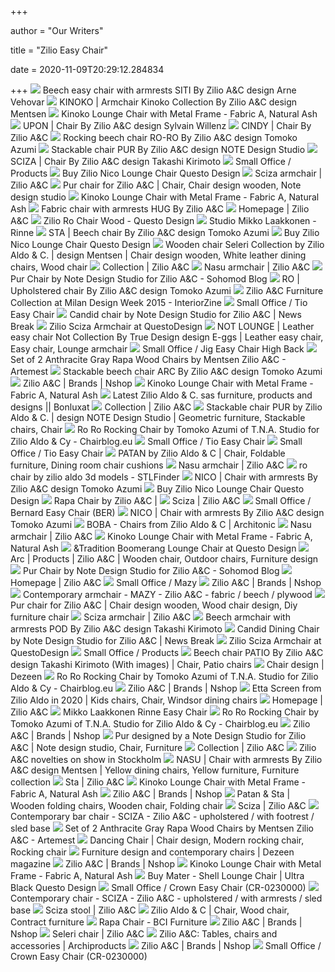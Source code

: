 +++
        
author = "Our Writers"
        
title = "Zilio Easy Chair"
        
date = 2020-11-09T20:29:12.284834
        
+++
[ ![](https://img.edilportale.com/product-thumbs/b_prodotti-64059-relcda5a4d605004bf99a229a3520513e60.jpg)](https://img.edilportale.com/product-thumbs/b_prodotti-64059-relcda5a4d605004bf99a229a3520513e60.jpg) Beech easy chair with armrests SITI By Zilio A&C design Arne Vehovar
[ ![](https://img.edilportale.com/product-thumbs/b_KINOKO-Zilio-Aldo-C-385557-rel63c57fe2.jpg)](https://img.edilportale.com/product-thumbs/b_KINOKO-Zilio-Aldo-C-385557-rel63c57fe2.jpg) KINOKO | Armchair Kinoko Collection By Zilio A&C design Mentsen
[ ![](https://res.cloudinary.com/clippings/image/upload/t_big/dpr_auto,f_auto,w_auto/v1555681327/products/kinoko-lounge-chair-with-metal-frame-zilio-aldo-c-mentsen-clippings-11189592.jpg)](https://res.cloudinary.com/clippings/image/upload/t_big/dpr_auto,f_auto,w_auto/v1555681327/products/kinoko-lounge-chair-with-metal-frame-zilio-aldo-c-mentsen-clippings-11189592.jpg) Kinoko Lounge Chair with Metal Frame - Fabric A, Natural Ash
[ ![](https://img.edilportale.com/product-thumbs/b_chair-zilio-aldo-c-467617-rel96e904d5.jpg)](https://img.edilportale.com/product-thumbs/b_chair-zilio-aldo-c-467617-rel96e904d5.jpg) UPON | Chair By Zilio A&C design Sylvain Willenz
[ ![](https://img.edilportale.com/product-thumbs/b_prodotti-64030-rel01bedb3afe784197847dda624ae6afcf.jpg)](https://img.edilportale.com/product-thumbs/b_prodotti-64030-rel01bedb3afe784197847dda624ae6afcf.jpg) CINDY | Chair By Zilio A&C
[ ![](https://img.edilportale.com/product-thumbs/b_prodotti-64050-rel23a4e754291c4c84b31811a8e1d96411.jpg)](https://img.edilportale.com/product-thumbs/b_prodotti-64050-rel23a4e754291c4c84b31811a8e1d96411.jpg) Rocking beech chair RO-RO By Zilio A&C design Tomoko Azumi
[ ![](https://img.edilportale.com/product-thumbs/b_prodotti-186787-relf6da8a0b243044b3aba385c8e5da939a.jpg)](https://img.edilportale.com/product-thumbs/b_prodotti-186787-relf6da8a0b243044b3aba385c8e5da939a.jpg) Stackable chair PUR By Zilio A&C design NOTE Design Studio
[ ![](https://img.edilportale.com/product-thumbs/b_prodotti-63717-relc4ab9c59f13b4b72a9dfb406926528cc.jpg)](https://img.edilportale.com/product-thumbs/b_prodotti-63717-relc4ab9c59f13b4b72a9dfb406926528cc.jpg) SCIZA | Chair By Zilio A&C design Takashi Kirimoto
[ ![](https://smalloffice.info/assets/images/products/_small43/ZilioAeC_Kinoko-by-Mentsen_8324.jpg)](https://smalloffice.info/assets/images/products/_small43/ZilioAeC_Kinoko-by-Mentsen_8324.jpg) Small Office / Products
[ ![](https://media.questodesign.com/42262-large_default/zilio-nico-lounge-chair.jpg)](https://media.questodesign.com/42262-large_default/zilio-nico-lounge-chair.jpg) Buy Zilio Nico Lounge Chair Questo Design
[ ![](http://s3-eu-west-1.amazonaws.com/zilio-ac/slideshow-images/1400x700-sciza-arm02.jpg)](http://s3-eu-west-1.amazonaws.com/zilio-ac/slideshow-images/1400x700-sciza-arm02.jpg) Sciza armchair | Zilio A&C
[ ![](https://i.pinimg.com/originals/c2/78/a1/c278a151a468e7bcbeb8248dd9a69c87.jpg)](https://i.pinimg.com/originals/c2/78/a1/c278a151a468e7bcbeb8248dd9a69c87.jpg) Pur chair for Zilio A&C | Chair, Chair design wooden, Note design studio
[ ![](https://res.cloudinary.com/clippings/image/upload/t_big/dpr_auto,f_auto,w_auto/v1555681328/products/kinoko-lounge-chair-with-metal-frame-zilio-aldo-c-mentsen-clippings-11189593.jpg)](https://res.cloudinary.com/clippings/image/upload/t_big/dpr_auto,f_auto,w_auto/v1555681328/products/kinoko-lounge-chair-with-metal-frame-zilio-aldo-c-mentsen-clippings-11189593.jpg) Kinoko Lounge Chair with Metal Frame - Fabric A, Natural Ash
[ ![](https://img.edilportale.com/product-thumbs/b_hug-zilio-aldo-c-385559-rel1b8a9fe6.jpg)](https://img.edilportale.com/product-thumbs/b_hug-zilio-aldo-c-385559-rel1b8a9fe6.jpg) Fabric chair with armrests HUG By Zilio A&C
[ ![](http://s3-eu-west-1.amazonaws.com/zilio-ac/thumbnails/kinoko-homepage-th.jpg)](http://s3-eu-west-1.amazonaws.com/zilio-ac/thumbnails/kinoko-homepage-th.jpg) Homepage | Zilio A&C
[ ![](https://media.questodesign.com/14055-large_default/zilio-ro-chair-wood.jpg)](https://media.questodesign.com/14055-large_default/zilio-ro-chair-wood.jpg) Zilio Ro Chair Wood - Questo Design
[ ![](http://www.mikkolaakkonen.com/site/assets/files/1078/m_laakkonen_rinne_01_web-1.1000x0.jpg)](http://www.mikkolaakkonen.com/site/assets/files/1078/m_laakkonen_rinne_01_web-1.1000x0.jpg) Studio Mikko Laakkonen - Rinne
[ ![](https://img.edilportale.com/product-thumbs/b_prodotti-129071-rel400cacb8064e451f86dcd509df834812.jpg)](https://img.edilportale.com/product-thumbs/b_prodotti-129071-rel400cacb8064e451f86dcd509df834812.jpg) STA | Beech chair By Zilio A&C design Tomoko Azumi
[ ![](https://media.questodesign.com/42263-home_default/zilio-nico-lounge-chair.jpg)](https://media.questodesign.com/42263-home_default/zilio-nico-lounge-chair.jpg) Buy Zilio Nico Lounge Chair Questo Design
[ ![](https://i.pinimg.com/originals/2b/12/6e/2b126edae8d2738bc29f6bbedcf2dac8.jpg)](https://i.pinimg.com/originals/2b/12/6e/2b126edae8d2738bc29f6bbedcf2dac8.jpg) Wooden chair Seleri Collection by Zilio Aldo & C. | design Mentsen | Chair  design wooden, White leather dining chairs, Wood chair
[ ![](http://s3-eu-west-1.amazonaws.com/zilio-ac/featured-products-images/_1104x806_crop_top-center_100/collection_kinoko_200622_144716.jpg)](http://s3-eu-west-1.amazonaws.com/zilio-ac/featured-products-images/_1104x806_crop_top-center_100/collection_kinoko_200622_144716.jpg) Collection | Zilio A&C
[ ![](http://s3-eu-west-1.amazonaws.com/zilio-ac/slideshow-images/nasu-arm-ash-02.jpg)](http://s3-eu-west-1.amazonaws.com/zilio-ac/slideshow-images/nasu-arm-ash-02.jpg) Nasu armchair | Zilio A&C
[ ![](https://sohomod.com/blog/wp-content/uploads/2015/09/pur-1.jpg)](https://sohomod.com/blog/wp-content/uploads/2015/09/pur-1.jpg) Pur Chair by Note Design Studio for Zilio A&C - Sohomod Blog
[ ![](https://img.edilportale.com/product-thumbs/b_prodotti-129068-relcfb0036e90b1463e9af7a6faa40b662e.jpg)](https://img.edilportale.com/product-thumbs/b_prodotti-129068-relcfb0036e90b1463e9af7a6faa40b662e.jpg) RO | Upholstered chair By Zilio A&C design Tomoko Azumi
[ ![](https://www.interiorzine.com/wp-content/uploads/2015/06/nasu-upholstered-dining-chair-zilio.jpg)](https://www.interiorzine.com/wp-content/uploads/2015/06/nasu-upholstered-dining-chair-zilio.jpg) Zilio A&C Furniture Collection at Milan Design Week 2015 - InteriorZine
[ ![](https://smalloffice.info/assets/images/products/_large/TI-02-01-00-03.jpg)](https://smalloffice.info/assets/images/products/_large/TI-02-01-00-03.jpg) Small Office / Tio Easy Chair
[ ![](https://img.particlenews.com/img/id/2HaCpN_0XEQpDou00?type=thumbnail_512x288)](https://img.particlenews.com/img/id/2HaCpN_0XEQpDou00?type=thumbnail_512x288) Candid chair by Note Design Studio for Zilio A&C | News Break
[ ![](https://media.questodesign.com/54224-large_default/zilio-sciza-armchair.jpg)](https://media.questodesign.com/54224-large_default/zilio-sciza-armchair.jpg) Zilio Sciza Armchair at QuestoDesign
[ ![](https://i.pinimg.com/originals/22/39/e7/2239e7dda339ac36c3089555c7c1885c.jpg)](https://i.pinimg.com/originals/22/39/e7/2239e7dda339ac36c3089555c7c1885c.jpg) NOT LOUNGE | Leather easy chair Not Collection By True Design design E-ggs  | Leather easy chair, Easy chair, Lounge armchair
[ ![](https://smalloffice.info/assets/images/products/_large/Jig_high_back_beige_diagonal_adj.jpg)](https://smalloffice.info/assets/images/products/_large/Jig_high_back_beige_diagonal_adj.jpg) Small Office / Jig Easy Chair High Back
[ ![](https://d27bba62iw3ft5.cloudfront.net/spree/images/123812/medium/ZILIUD-13820200626-41-1d25xs.jpg?1593164424)](https://d27bba62iw3ft5.cloudfront.net/spree/images/123812/medium/ZILIUD-13820200626-41-1d25xs.jpg?1593164424) Set of 2 Anthracite Gray Rapa Wood Chairs by Mentsen Zilio A&C - Artemest
[ ![](https://img.edilportale.com/product-thumbs/b_prodotti-63735-rel9d20846b5698466ca23c85551542bd7e.jpg)](https://img.edilportale.com/product-thumbs/b_prodotti-63735-rel9d20846b5698466ca23c85551542bd7e.jpg) Stackable beech chair ARC By Zilio A&C design Tomoko Azumi
[ ![](https://nshop.es/media/catalog/product/cache/3/small_image/500x500/9df78eab33525d08d6e5fb8d27136e95/z/i/zilio-ac-ro-ro-rocking-chair.jpg)](https://nshop.es/media/catalog/product/cache/3/small_image/500x500/9df78eab33525d08d6e5fb8d27136e95/z/i/zilio-ac-ro-ro-rocking-chair.jpg) Zilio A&C | Brands | Nshop
[ ![](https://res.cloudinary.com/clippings/image/upload/t_big/dpr_auto,f_auto,w_auto/v1555681312/products/kinoko-lounge-chair-with-metal-frame-zilio-aldo-c-mentsen-clippings-11189590.jpg)](https://res.cloudinary.com/clippings/image/upload/t_big/dpr_auto,f_auto,w_auto/v1555681312/products/kinoko-lounge-chair-with-metal-frame-zilio-aldo-c-mentsen-clippings-11189590.jpg) Kinoko Lounge Chair with Metal Frame - Fabric A, Natural Ash
[ ![](http://static4.bonluxat.com/cmsense/data/uploads/orig/tomoko-azumi-sta-chair_yydn.jpg)](http://static4.bonluxat.com/cmsense/data/uploads/orig/tomoko-azumi-sta-chair_yydn.jpg) Latest Zilio Aldo & C. sas furniture, products and designs || Bonluxat
[ ![](http://s3-eu-west-1.amazonaws.com/zilio-ac/featured-products-images/_1104x810_crop_top-center_100/collection_upon.jpg)](http://s3-eu-west-1.amazonaws.com/zilio-ac/featured-products-images/_1104x810_crop_top-center_100/collection_upon.jpg) Collection | Zilio A&C
[ ![](https://i.pinimg.com/originals/6c/00/05/6c000547efce26791bdeb99d08653279.jpg)](https://i.pinimg.com/originals/6c/00/05/6c000547efce26791bdeb99d08653279.jpg) Stackable chair PUR by Zilio Aldo & C. | design NOTE Design Studio |  Geometric furniture, Stackable chairs, Chair
[ ![](http://chairblog.eu/wp-content/uploads/2010/04/Ro-ro-Rocking-Chair-by-04.jpg)](http://chairblog.eu/wp-content/uploads/2010/04/Ro-ro-Rocking-Chair-by-04.jpg) Ro Ro Rocking Chair by Tomoko Azumi of T.N.A. Studio for Zilio Aldo & Cy -  Chairblog.eu
[ ![](https://smalloffice.info/assets/images/products/_large/TI-02-01-00-02.jpg)](https://smalloffice.info/assets/images/products/_large/TI-02-01-00-02.jpg) Small Office / Tio Easy Chair
[ ![](https://smalloffice.info/assets/images/products/_large34/TI-02-01-00-01.jpg)](https://smalloffice.info/assets/images/products/_large34/TI-02-01-00-01.jpg) Small Office / Tio Easy Chair
[ ![](https://i.pinimg.com/originals/bf/74/fe/bf74fe4006d50b2e7656cf84571d9e3e.jpg)](https://i.pinimg.com/originals/bf/74/fe/bf74fe4006d50b2e7656cf84571d9e3e.jpg) PATAN by Zilio Aldo & C | Chair, Foldable furniture, Dining room chair  cushions
[ ![](http://s3-eu-west-1.amazonaws.com/zilio-ac/slideshow-images/nasu-arm-walnut-02.jpg)](http://s3-eu-west-1.amazonaws.com/zilio-ac/slideshow-images/nasu-arm-walnut-02.jpg) Nasu armchair | Zilio A&C
[ ![](https://storage.googleapis.com/stlfinder/26/ro-chair-by-zilio-aldo-3d-model-iCorB3Gy_200.jpg)](https://storage.googleapis.com/stlfinder/26/ro-chair-by-zilio-aldo-3d-model-iCorB3Gy_200.jpg) ro chair by zilio aldo 3d models - STLFinder
[ ![](https://img.edilportale.com/product-thumbs/b_prodotti-86405-rel5a01e99549b44b2a8a4b3fa806a874fc.jpg)](https://img.edilportale.com/product-thumbs/b_prodotti-86405-rel5a01e99549b44b2a8a4b3fa806a874fc.jpg) NICO | Chair with armrests By Zilio A&C design Tomoko Azumi
[ ![](https://media.questodesign.com/42265-home_default/zilio-nico-lounge-chair.jpg)](https://media.questodesign.com/42265-home_default/zilio-nico-lounge-chair.jpg) Buy Zilio Nico Lounge Chair Questo Design
[ ![](https://i.pinimg.com/originals/c7/f3/8f/c7f38f8f8fcad291cd724de9813d1e3e.jpg)](https://i.pinimg.com/originals/c7/f3/8f/c7f38f8f8fcad291cd724de9813d1e3e.jpg) Rapa Chair by Zilio A&C | 
[ ![](http://s3-eu-west-1.amazonaws.com/zilio-ac/slideshow-images/1400x700-sciza-cushion02.jpg)](http://s3-eu-west-1.amazonaws.com/zilio-ac/slideshow-images/1400x700-sciza-cushion02.jpg) Sciza | Zilio A&C
[ ![](https://smalloffice.info/assets/images/products/_large/Bernard-arm-chair-by-Simon-Pengelly-3.jpg)](https://smalloffice.info/assets/images/products/_large/Bernard-arm-chair-by-Simon-Pengelly-3.jpg) Small Office / Bernard Easy Chair (BER)
[ ![](https://img.edilportale.com/product-thumbs/b_prodotti-63686-relfacccdec41e94cb197ccb5ae56f804ae.jpg)](https://img.edilportale.com/product-thumbs/b_prodotti-63686-relfacccdec41e94cb197ccb5ae56f804ae.jpg) NICO | Chair with armrests By Zilio A&C design Tomoko Azumi
[ ![](https://i.pinimg.com/originals/d4/1e/3d/d41e3d120d9a88cd2757fccf12701434.jpg)](https://i.pinimg.com/originals/d4/1e/3d/d41e3d120d9a88cd2757fccf12701434.jpg) BOBA - Chairs from Zilio Aldo & C | Architonic
[ ![](http://s3-eu-west-1.amazonaws.com/zilio-ac/slideshow-images/nasu-arm-walnut-01.jpg)](http://s3-eu-west-1.amazonaws.com/zilio-ac/slideshow-images/nasu-arm-walnut-01.jpg) Nasu armchair | Zilio A&C
[ ![](https://res.cloudinary.com/clippings/image/upload/t_big/dpr_auto,f_auto,w_auto/v1555681340/products/kinoko-lounge-chair-with-metal-frame-zilio-aldo-c-mentsen-clippings-11189594.jpg)](https://res.cloudinary.com/clippings/image/upload/t_big/dpr_auto,f_auto,w_auto/v1555681340/products/kinoko-lounge-chair-with-metal-frame-zilio-aldo-c-mentsen-clippings-11189594.jpg) Kinoko Lounge Chair with Metal Frame - Fabric A, Natural Ash
[ ![](https://media.questodesign.com/69598-large_default/tradition-boomerang-lounge-chair-18472.jpg)](https://media.questodesign.com/69598-large_default/tradition-boomerang-lounge-chair-18472.jpg) &Tradition Boomerang Lounge Chair at Questo Design
[ ![](https://i.pinimg.com/originals/50/5f/50/505f505fbf5136a3df451fc29ef7019e.jpg)](https://i.pinimg.com/originals/50/5f/50/505f505fbf5136a3df451fc29ef7019e.jpg) Arc | Products | Zilio A&C | Wooden chair, Outdoor chairs, Furniture design
[ ![](https://sohomod.com/blog/wp-content/uploads/2015/09/pur-7.jpg)](https://sohomod.com/blog/wp-content/uploads/2015/09/pur-7.jpg) Pur Chair by Note Design Studio for Zilio A&C - Sohomod Blog
[ ![](http://s3-eu-west-1.amazonaws.com/zilio-ac/slideshow-images/Upon_zilioAeC_HP.jpg)](http://s3-eu-west-1.amazonaws.com/zilio-ac/slideshow-images/Upon_zilioAeC_HP.jpg) Homepage | Zilio A&C
[ ![](https://smalloffice.info/assets/images/products/_small/nico_8237_adj.jpg)](https://smalloffice.info/assets/images/products/_small/nico_8237_adj.jpg) Small Office / Mazy
[ ![](https://nshop.es/brands/zilio-a-c/sciza-zilio-chair.jpg)](https://nshop.es/brands/zilio-a-c/sciza-zilio-chair.jpg) Zilio A&C | Brands | Nshop
[ ![](https://img.archiexpo.com/images_ae/photo-mg/57807-3489291.jpg)](https://img.archiexpo.com/images_ae/photo-mg/57807-3489291.jpg) Contemporary armchair - MAZY - Zilio A&C - fabric / beech / plywood
[ ![](https://i.pinimg.com/originals/77/55/1a/77551ad495d23e9b7456370491a7142f.jpg)](https://i.pinimg.com/originals/77/55/1a/77551ad495d23e9b7456370491a7142f.jpg) Pur chair for Zilio A&C | Chair design wooden, Wood chair design, Diy furniture  chair
[ ![](http://s3-eu-west-1.amazonaws.com/zilio-ac/slideshow-images/1400x700-sciza-arm-01.jpg)](http://s3-eu-west-1.amazonaws.com/zilio-ac/slideshow-images/1400x700-sciza-arm-01.jpg) Sciza armchair | Zilio A&C
[ ![](https://img.edilportale.com/product-thumbs/b_prodotti-64078-rel91357823f6034dba841c2991e274ea36.jpg)](https://img.edilportale.com/product-thumbs/b_prodotti-64078-rel91357823f6034dba841c2991e274ea36.jpg) Beech armchair with armrests POD By Zilio A&C design Takashi Kirimoto
[ ![](https://img.particlenews.com/img/id/0bDsoK_0PTcW5fz00?type=thumbnail_512x288)](https://img.particlenews.com/img/id/0bDsoK_0PTcW5fz00?type=thumbnail_512x288) Candid Dining Chair by Note Design Studio for Zilio A&C | News Break
[ ![](https://media.questodesign.com/54226-home_default/zilio-sciza-armchair.jpg)](https://media.questodesign.com/54226-home_default/zilio-sciza-armchair.jpg) Zilio Sciza Armchair at QuestoDesign
[ ![](https://smalloffice.info/assets/images/products/_small/JI-07-11-00-01.jpg)](https://smalloffice.info/assets/images/products/_small/JI-07-11-00-01.jpg) Small Office / Products
[ ![](https://i.pinimg.com/originals/3e/25/29/3e25292ec239f86b8cf58359c133e7c0.jpg)](https://i.pinimg.com/originals/3e/25/29/3e25292ec239f86b8cf58359c133e7c0.jpg) Beech chair PATIO By Zilio A&C design Takashi Kirimoto (With images) | Chair,  Patio chairs
[ ![](https://static.dezeen.com/uploads/2020/10/zilio-ac-upon-chair-sylvain-willenz_dezeen_2364_sq-411x411.jpg)](https://static.dezeen.com/uploads/2020/10/zilio-ac-upon-chair-sylvain-willenz_dezeen_2364_sq-411x411.jpg) Chair design | Dezeen
[ ![](https://i1.wp.com/chairblog.eu/wp-content/uploads/StandardRockingChair-2-web.jpg?resize=350%2C200)](https://i1.wp.com/chairblog.eu/wp-content/uploads/StandardRockingChair-2-web.jpg?resize=350%2C200) Ro Ro Rocking Chair by Tomoko Azumi of T.N.A. Studio for Zilio Aldo & Cy -  Chairblog.eu
[ ![](https://nshop.es/media/catalog/product/cache/3/small_image/500x500/9df78eab33525d08d6e5fb8d27136e95/n/a/nasu-xl-zilio-aldo.jpg)](https://nshop.es/media/catalog/product/cache/3/small_image/500x500/9df78eab33525d08d6e5fb8d27136e95/n/a/nasu-xl-zilio-aldo.jpg) Zilio A&C | Brands | Nshop
[ ![](https://i.pinimg.com/736x/05/da/25/05da258c3e18b5c06da7ba8f47d03c14.jpg)](https://i.pinimg.com/736x/05/da/25/05da258c3e18b5c06da7ba8f47d03c14.jpg) Etta Screen from Zilio Aldo in 2020 | Kids chairs, Chair, Windsor dining  chairs
[ ![](http://s3-eu-west-1.amazonaws.com/zilio-ac/thumbnails/hug-homepage-th.jpg)](http://s3-eu-west-1.amazonaws.com/zilio-ac/thumbnails/hug-homepage-th.jpg) Homepage | Zilio A&C
[ ![](http://static4.bonluxat.com/cmsense/data/uploads/orig/mikko_laakkonen_rinne_j2jb_source.jpg)](http://static4.bonluxat.com/cmsense/data/uploads/orig/mikko_laakkonen_rinne_j2jb_source.jpg) Mikko Laakkonen Rinne Easy Chair
[ ![](https://i1.wp.com/chairblog.eu/wp-content/uploads/Fish-Rocking-Chair-by-Tristan-Cochrane.jpg?resize=350%2C200)](https://i1.wp.com/chairblog.eu/wp-content/uploads/Fish-Rocking-Chair-by-Tristan-Cochrane.jpg?resize=350%2C200) Ro Ro Rocking Chair by Tomoko Azumi of T.N.A. Studio for Zilio Aldo & Cy -  Chairblog.eu
[ ![](https://nshop.es/media/catalog/product/cache/3/small_image/500x500/9df78eab33525d08d6e5fb8d27136e95/z/i/zilio-ac-ro-chair-upholstered.jpg)](https://nshop.es/media/catalog/product/cache/3/small_image/500x500/9df78eab33525d08d6e5fb8d27136e95/z/i/zilio-ac-ro-chair-upholstered.jpg) Zilio A&C | Brands | Nshop
[ ![](https://i.pinimg.com/originals/92/1c/6a/921c6abbf030cae6c6184ce7afbe7e79.jpg)](https://i.pinimg.com/originals/92/1c/6a/921c6abbf030cae6c6184ce7afbe7e79.jpg) Pur designed by a Note Design Studio for Zilio A&C | Note design studio,  Chair, Furniture
[ ![](http://s3-eu-west-1.amazonaws.com/zilio-ac/featured-products-images/_1104x810_crop_top-center_100/collection_candid_200622_144712.jpg)](http://s3-eu-west-1.amazonaws.com/zilio-ac/featured-products-images/_1104x810_crop_top-center_100/collection_candid_200622_144712.jpg) Collection | Zilio A&C
[ ![](https://img.edilportale.com/news/j_74632_12.jpg)](https://img.edilportale.com/news/j_74632_12.jpg) Zilio A&C novelties on show in Stockholm
[ ![](https://i.pinimg.com/originals/b3/b8/7f/b3b87f0fe071d64053cbfbdfeae9d89f.jpg)](https://i.pinimg.com/originals/b3/b8/7f/b3b87f0fe071d64053cbfbdfeae9d89f.jpg) NASU | Chair with armrests By Zilio A&C design Mentsen | Yellow dining  chairs, Yellow furniture, Furniture collection
[ ![](http://s3-eu-west-1.amazonaws.com/zilio-ac/slideshow-images/sta-1400x700-5.jpg)](http://s3-eu-west-1.amazonaws.com/zilio-ac/slideshow-images/sta-1400x700-5.jpg) Sta | Zilio A&C
[ ![](https://res.cloudinary.com/clippings/image/upload/t_big/dpr_auto,f_auto,w_auto/v1555681364/products/kinoko-lounge-chair-with-metal-frame-zilio-aldo-c-mentsen-clippings-11189597.jpg)](https://res.cloudinary.com/clippings/image/upload/t_big/dpr_auto,f_auto,w_auto/v1555681364/products/kinoko-lounge-chair-with-metal-frame-zilio-aldo-c-mentsen-clippings-11189597.jpg) Kinoko Lounge Chair with Metal Frame - Fabric A, Natural Ash
[ ![](https://nshop.es/media/catalog/product/cache/3/small_image/500x500/9df78eab33525d08d6e5fb8d27136e95/z/i/zilio-ac-ro-chair-natural.jpg)](https://nshop.es/media/catalog/product/cache/3/small_image/500x500/9df78eab33525d08d6e5fb8d27136e95/z/i/zilio-ac-ro-chair-natural.jpg) Zilio A&C | Brands | Nshop
[ ![](https://i.pinimg.com/originals/21/1b/cc/211bccaa8b3fb20cc9391d78fa5cc3ca.jpg)](https://i.pinimg.com/originals/21/1b/cc/211bccaa8b3fb20cc9391d78fa5cc3ca.jpg) Patan & Sta | Wooden folding chairs, Wooden chair, Folding chair
[ ![](http://s3-eu-west-1.amazonaws.com/zilio-ac/thumbnails/th_scizaS.jpg)](http://s3-eu-west-1.amazonaws.com/zilio-ac/thumbnails/th_scizaS.jpg) Sciza | Zilio A&C
[ ![](https://img.archiexpo.com/images_ae/photo-mg/57807-11495475.webp)](https://img.archiexpo.com/images_ae/photo-mg/57807-11495475.webp) Contemporary bar chair - SCIZA - Zilio A&C - upholstered / with footrest /  sled base
[ ![](https://d27bba62iw3ft5.cloudfront.net/spree/images/123813/large/ZILIUD-138-A20200626-41-umlktn.jpg?1593164426)](https://d27bba62iw3ft5.cloudfront.net/spree/images/123813/large/ZILIUD-138-A20200626-41-umlktn.jpg?1593164426) Set of 2 Anthracite Gray Rapa Wood Chairs by Mentsen Zilio A&C - Artemest
[ ![](https://i.pinimg.com/originals/88/17/b5/8817b56bd05836f2d8a02d48880eb794.jpg)](https://i.pinimg.com/originals/88/17/b5/8817b56bd05836f2d8a02d48880eb794.jpg) Dancing Chair | Chair design, Modern rocking chair, Rocking chair
[ ![](https://static.dezeen.com/uploads/2020/10/metsen-Candid_ZILIOAC_1976_photo_Matteo-Lavazza-Seranto-sq-411x411.jpg)](https://static.dezeen.com/uploads/2020/10/metsen-Candid_ZILIOAC_1976_photo_Matteo-Lavazza-Seranto-sq-411x411.jpg) Furniture design and contemporary chairs | Dezeen magazine
[ ![](https://nshop.es/media/catalog/product/cache/3/small_image/500x500/9df78eab33525d08d6e5fb8d27136e95/n/a/nasu-zilio.jpg)](https://nshop.es/media/catalog/product/cache/3/small_image/500x500/9df78eab33525d08d6e5fb8d27136e95/n/a/nasu-zilio.jpg) Zilio A&C | Brands | Nshop
[ ![](https://res.cloudinary.com/clippings/image/upload/t_big/dpr_auto,f_auto,w_auto/v1555681343/products/kinoko-lounge-chair-with-metal-frame-zilio-aldo-c-mentsen-clippings-11189595.jpg)](https://res.cloudinary.com/clippings/image/upload/t_big/dpr_auto,f_auto,w_auto/v1555681343/products/kinoko-lounge-chair-with-metal-frame-zilio-aldo-c-mentsen-clippings-11189595.jpg) Kinoko Lounge Chair with Metal Frame - Fabric A, Natural Ash
[ ![](https://media.questodesign.com/50678-large_default/mater-shell-lounge-chair-ultra-black.jpg)](https://media.questodesign.com/50678-large_default/mater-shell-lounge-chair-ultra-black.jpg) Buy Mater - Shell Lounge Chair | Ultra Black Questo Design
[ ![](https://smalloffice.info/assets/images/products/_large34/CR-02-350-00-08.jpg)](https://smalloffice.info/assets/images/products/_large34/CR-02-350-00-08.jpg) Small Office / Crown Easy Chair (CR-0230000)
[ ![](https://img.archiexpo.com/images_ae/photo-g/57807-11494182.webp)](https://img.archiexpo.com/images_ae/photo-g/57807-11494182.webp) Contemporary chair - SCIZA - Zilio A&C - upholstered / with armrests / sled  base
[ ![](http://s3-eu-west-1.amazonaws.com/zilio-ac/slideshow-images/sciza-1400x700-6.jpg)](http://s3-eu-west-1.amazonaws.com/zilio-ac/slideshow-images/sciza-1400x700-6.jpg) Sciza stool | Zilio A&C
[ ![](https://i.pinimg.com/originals/c5/df/09/c5df09f4ef10c859d874926913baf293.jpg)](https://i.pinimg.com/originals/c5/df/09/c5df09f4ef10c859d874926913baf293.jpg) Zilio Aldo & C | Chair, Wood chair, Contract furniture
[ ![](https://cdn-5c3bee13f911c900b0a66064.closte.com/wp-content/uploads/COLLECTIONS/SEATING/CHAIRS/Zilio_2016_Product_0768.jpg)](https://cdn-5c3bee13f911c900b0a66064.closte.com/wp-content/uploads/COLLECTIONS/SEATING/CHAIRS/Zilio_2016_Product_0768.jpg) Rapa Chair - BCI Furniture
[ ![](https://nshop.es/brands/zilio-a-c/nasu-zilio.jpg)](https://nshop.es/brands/zilio-a-c/nasu-zilio.jpg) Zilio A&C | Brands | Nshop
[ ![](http://s3-eu-west-1.amazonaws.com/zilio-ac/slideshow-images/seleri-chair-oak-01.jpg)](http://s3-eu-west-1.amazonaws.com/zilio-ac/slideshow-images/seleri-chair-oak-01.jpg) Seleri chair | Zilio A&C
[ ![](https://img.edilportale.com/product-thumbs/h_RAPA-METAL-Zilio-Aldo-C-298798-relc94fd45b.jpg)](https://img.edilportale.com/product-thumbs/h_RAPA-METAL-Zilio-Aldo-C-298798-relc94fd45b.jpg) Zilio A&C: Tables, chairs and accessories | Archiproducts
[ ![](https://nshop.es/media/catalog/product/cache/3/small_image/500x500/9df78eab33525d08d6e5fb8d27136e95/n/a/nasu-xl-zilio-5.jpg)](https://nshop.es/media/catalog/product/cache/3/small_image/500x500/9df78eab33525d08d6e5fb8d27136e95/n/a/nasu-xl-zilio-5.jpg) Zilio A&C | Brands | Nshop
[ ![](https://smalloffice.info/assets/images/products/_large34/CR-02-350-00-06.jpg)](https://smalloffice.info/assets/images/products/_large34/CR-02-350-00-06.jpg) Small Office / Crown Easy Chair (CR-0230000)
